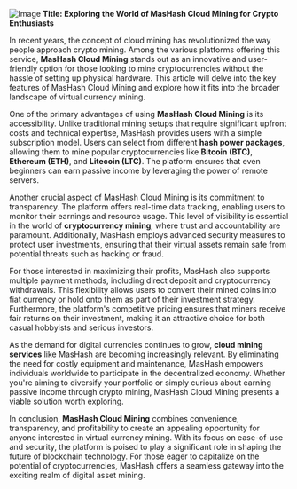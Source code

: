 
![Image](https://github.com/user-attachments/assets/31692037-0104-4703-abd1-696b6a7dd41b)
**Title: Exploring the World of MasHash Cloud Mining for Crypto Enthusiasts**

In recent years, the concept of cloud mining has revolutionized the way people approach crypto mining. Among the various platforms offering this service, **MasHash Cloud Mining** stands out as an innovative and user-friendly option for those looking to mine cryptocurrencies without the hassle of setting up physical hardware. This article will delve into the key features of MasHash Cloud Mining and explore how it fits into the broader landscape of virtual currency mining.

One of the primary advantages of using **MasHash Cloud Mining** is its accessibility. Unlike traditional mining setups that require significant upfront costs and technical expertise, MasHash provides users with a simple subscription model. Users can select from different **hash power packages**, allowing them to mine popular cryptocurrencies like **Bitcoin (BTC)**, **Ethereum (ETH)**, and **Litecoin (LTC)**. The platform ensures that even beginners can earn passive income by leveraging the power of remote servers.

Another crucial aspect of MasHash Cloud Mining is its commitment to transparency. The platform offers real-time data tracking, enabling users to monitor their earnings and resource usage. This level of visibility is essential in the world of **cryptocurrency mining**, where trust and accountability are paramount. Additionally, MasHash employs advanced security measures to protect user investments, ensuring that their virtual assets remain safe from potential threats such as hacking or fraud.

For those interested in maximizing their profits, MasHash also supports multiple payment methods, including direct deposit and cryptocurrency withdrawals. This flexibility allows users to convert their mined coins into fiat currency or hold onto them as part of their investment strategy. Furthermore, the platform's competitive pricing ensures that miners receive fair returns on their investment, making it an attractive choice for both casual hobbyists and serious investors.

As the demand for digital currencies continues to grow, **cloud mining services** like MasHash are becoming increasingly relevant. By eliminating the need for costly equipment and maintenance, MasHash empowers individuals worldwide to participate in the decentralized economy. Whether you're aiming to diversify your portfolio or simply curious about earning passive income through crypto mining, MasHash Cloud Mining presents a viable solution worth exploring.

In conclusion, **MasHash Cloud Mining** combines convenience, transparency, and profitability to create an appealing opportunity for anyone interested in virtual currency mining. With its focus on ease-of-use and security, the platform is poised to play a significant role in shaping the future of blockchain technology. For those eager to capitalize on the potential of cryptocurrencies, MasHash offers a seamless gateway into the exciting realm of digital asset mining.